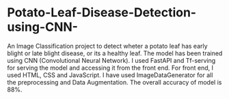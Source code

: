# Potato-Leaf-Disease-Detection-using-CNN-
An Image Classification project to detect wheter a potato leaf has early blight or late blight disease, or its a healthy leaf. 
The model has been trained using CNN (Convolutional Neural Network). 
I used FastAPI and Tf-serving for serving the model and accessing it from the front end. 
For front end, I used HTML, CSS and JavaScript.
I have used ImageDataGenerator for all the preprocessing and Data Augmentation.
The overall accuracy of model is 88%.

